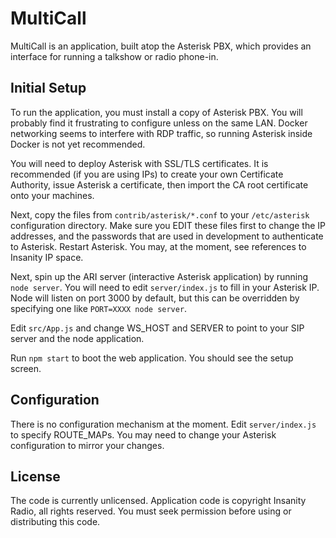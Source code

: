 # MultiCall

MultiCall is an application, built atop the Asterisk PBX, which provides an interface for running a talkshow or radio phone-in.

## Initial Setup

To run the application, you must install a copy of Asterisk PBX. You will probably find it frustrating to configure unless on the same LAN. Docker networking seems to interfere with RDP traffic, so running Asterisk inside Docker is not yet recommended.

You will need to deploy Asterisk with SSL/TLS certificates. It is recommended (if you are using IPs) to create your own Certificate Authority, issue Asterisk a certificate, then import the CA root certificate onto your machines. 

Next, copy the files from `contrib/asterisk/*.conf` to your `/etc/asterisk` configuration directory. Make sure you EDIT these files first to change the IP addresses, and the passwords that are used in development to authenticate to Asterisk. Restart Asterisk. You may, at the moment, see references to Insanity IP space. 

Next, spin up the ARI server (interactive Asterisk application) by running `node server`. You will need to edit `server/index.js` to fill in your Asterisk IP. Node will listen on port 3000 by default, but this can be overridden by specifying one like `PORT=XXXX node server`. 

Edit `src/App.js` and change WS_HOST and SERVER to point to your SIP server and the node application. 

Run `npm start` to boot the web application. You should see the setup screen. 

## Configuration

There is no configuration mechanism at the moment. Edit `server/index.js` to specify ROUTE_MAPs. You may need to change your Asterisk configuration to mirror your changes. 

## License

The code is currently unlicensed. Application code is copyright Insanity Radio, all rights reserved. You must seek permission before using or distributing this code.
